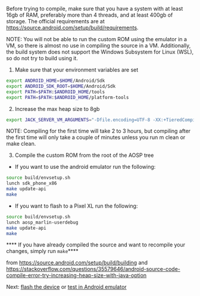 Before trying to compile, make sure that you have a system with at least 16gb of RAM, preferably more than 4 threads, and at least 400gb of storage. The official requirements are at https://source.android.com/setup/build/requirements.

NOTE: You will not be able to run the custom ROM using the emulator in a VM, so there is almost no use in compiling the source in a VM. Additionally, the build system does not support the Windows Subsystem for Linux (WSL), so do not try to build using it.

1. Make sure that your environment variables are set
```bash
export ANDROID_HOME=$HOME/Android/Sdk
export ANDROID_SDK_ROOT=$HOME/Android/Sdk
export PATH=$PATH:$ANDROID_HOME/tools
export PATH=$PATH:$ANDROID_HOME/platform-tools
```

2. Increase the max heap size to 8gb
```bash
export JACK_SERVER_VM_ARGUMENTS="-Dfile.encoding=UTF-8 -XX:+TieredCompilation -Xmx8g"
```

NOTE: Compiling for the first time will take 2 to 3 hours, but compiling after the first time will only take a couple of minutes unless you run m clean or make clean.

3. Compile the custom ROM from the root of the AOSP tree
* If you want to use the android emulator run the following:
```bash
source build/envsetup.sh
lunch sdk_phone_x86
make update-api
make
```
* If you want to flash to a Pixel XL run the following:
```bash
source build/envsetup.sh
lunch aosp_marlin-userdebug
make update-api
make
```

**** If you have already compiled the source and want to recompile your changes, simply run ```make```****

from https://source.android.com/setup/build/building and https://stackoverflow.com/questions/35579646/android-source-code-compile-error-try-increasing-heap-size-with-java-option

Next: [flash the device](https://github.com/ksefcovic/CYBR4580/blob/master/AndroidDocumentation/DeviceSetUp.md) or [test in Android emulator](https://github.com/ksefcovic/CYBR4580/blob/master/AndroidDocumentation/RunAndroidEmulator.md)
